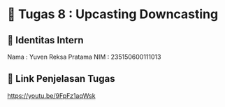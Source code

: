 # 📁 Tugas 8 : Upcasting Downcasting

## 👤 Identitas Intern
Nama : Yuven Reksa Pratama
NIM  : 235150600111013

## 🔗 Link Penjelasan Tugas

https://youtu.be/9FpFz1aqWsk

